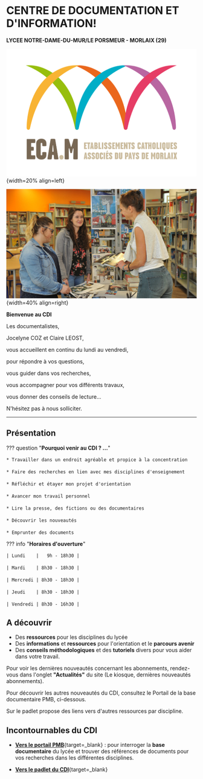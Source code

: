 


# CENTRE DE DOCUMENTATION ET D'INFORMATION! 
**LYCEE NOTRE-DAME-DU-MUR/LE PORSMEUR - MORLAIX (29)**

![logo ECAM](./images/logo_ecam.jpg "logo"){width=20% align=left}

![vue du CDI](./images/CDI_accueil_01.jpg "CDI"){width=40% align=right}

**Bienvenue au CDI**

Les documentalistes, 

Jocelyne COZ et Claire LEOST, 

vous accueillent en continu du lundi au vendredi, 

pour répondre à vos questions, 

vous guider dans vos recherches, 

vous accompagner pour vos différents travaux, 

vous donner des conseils de lecture...

N'hésitez pas à nous solliciter.

-------
## Présentation

??? question "**Pourquoi venir au CDI ? ...**"

    * Travailler dans un endroit agréable et propice à la concentration

    * Faire des recherches en lien avec mes disciplines d'enseignement

    * Réfléchir et étayer mon projet d'orientation

    * Avancer mon travail personnel

    * Lire la presse, des fictions ou des documentaires

    * Découvrir les nouveautés

    * Emprunter des documents



??? info "**Horaires d'ouverture**"
        
    | Lundi    |   9h - 18h30 |
    
    | Mardi    | 8h30 - 18h30 |
    
    | Mercredi | 8h30 - 18h30 |
    
    | Jeudi    | 8h30 - 18h30 |
    
    | Vendredi | 8h30 - 16h30 |
  
## A découvrir

- Des **ressources** pour les disciplines du lycée
- Des **informations** et **ressources** pour l'orientation et le **parcours avenir**
- Des **conseils méthodologiques** et des **tutoriels** divers pour vous aider dans votre travail.
    
Pour voir les dernières nouveautés concernant les abonnements, rendez-vous dans l'onglet **"Actualités"** du site (Le kiosque, dernières nouveautés abonnements).

Pour découvrir les autres nouveautés du CDI, consultez le Portail de la base documentaire PMB, ci-dessous.

Sur le padlet propose des liens vers d'autres ressources par discipline.

## Incontournables du CDI
   * [**Vers le portail PMB**](https://ecmorlaix.basecdi.fr/pmb/opac_css/){target=_blank} : pour interroger la **base documentaire** du lycée et trouver des références de documents pour vos recherches dans les différentes disciplines.

   * [**Vers le padlet du CDI**](https://padlet.com/cdinddmporsmeur/CDI){target=_blank}


 
